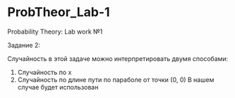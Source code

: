 # ProbTheor_Lab-1
Probability Theory: Lab work №1

Задание 2:

Случайность в этой задаче можно интерпретировать двумя способами:
1. Случайность по x
2. Случайность по длине пути по параболе от точки (0, 0)
В нашем случае будет использован 